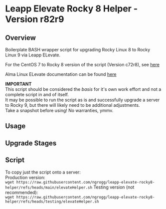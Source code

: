 # Leapp Elevate Rocky 8 Helper - Version r82r9

## Overview
Boilerplate BASH wrapper script for upgrading Rocky Linux 8 to Rocky Linux 9 via Leapp ELevate. <br>

For the CentOS 7 to Rocky 8 version of the script (Version c72r8), see [here](https://github.com/ngrogg/leapp-elevate-centos7-helper) <br>

Alma Linux ELevate documentation can be found [here](https://almalinux.org/elevate/) <br>

**IMPORTANT** <br>
This script should be considered the _basis_ for it's own work effort and not a complete script in and of itself. <br>
It may be possible to run the script as is and successfully upgrade a server to Rocky 9, but there will likely need to be additional adjustments. <br>
Take a snapshot before using! No warranties, ymmv. <br>

## Usage

## Upgrade Stages

## Script
To copy just the script onto a server: <br>
Production version: <br>
`wget https://raw.githubusercontent.com/ngrogg/leapp-elevate-rocky8-helper/refs/heads/main/elevateHelper.sh`
Testing version (not recommended): <br>
`wget https://raw.githubusercontent.com/ngrogg/leapp-elevate-rocky8-helper/refs/heads/testing/elevateHelper.sh`
